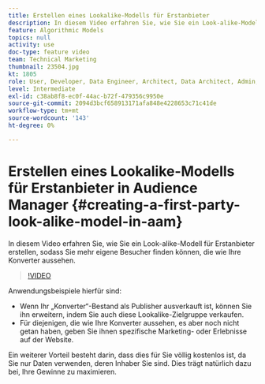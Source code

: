 ```yaml
---
title: Erstellen eines Lookalike-Modells für Erstanbieter
description: In diesem Video erfahren Sie, wie Sie ein Look-alike-Modell für Erstanbieter erstellen, sodass Sie mehr eigene Besucher finden können, die wie Ihre Konverter aussehen.
feature: Algorithmic Models
topics: null
activity: use
doc-type: feature video
team: Technical Marketing
thumbnail: 23504.jpg
kt: 1805
role: User, Developer, Data Engineer, Architect, Data Architect, Admin, Leader
level: Intermediate
exl-id: c38ab8f8-ec0f-44ac-b72f-479356c9950e
source-git-commit: 2094d3bcf658913171afa848e4228653c71c41de
workflow-type: tm+mt
source-wordcount: '143'
ht-degree: 0%

---
```


# Erstellen eines Lookalike-Modells für Erstanbieter in Audience Manager {#creating-a-first-party-look-alike-model-in-aam}

In diesem Video erfahren Sie, wie Sie ein Look-alike-Modell für Erstanbieter erstellen, sodass Sie mehr eigene Besucher finden können, die wie Ihre Konverter aussehen.

>[!VIDEO](https://video.tv.adobe.com/v/23504/?quality=12)

Anwendungsbeispiele hierfür sind:

* Wenn Ihr „Konverter“-Bestand als Publisher ausverkauft ist, können Sie ihn erweitern, indem Sie auch diese Lookalike-Zielgruppe verkaufen.
* Für diejenigen, die wie Ihre Konverter aussehen, es aber noch nicht getan haben, geben Sie ihnen spezifische Marketing- oder Erlebnisse auf der Website.

Ein weiterer Vorteil besteht darin, dass dies für Sie völlig kostenlos ist, da Sie nur Daten verwenden, deren Inhaber Sie sind. Dies trägt natürlich dazu bei, Ihre Gewinne zu maximieren.
